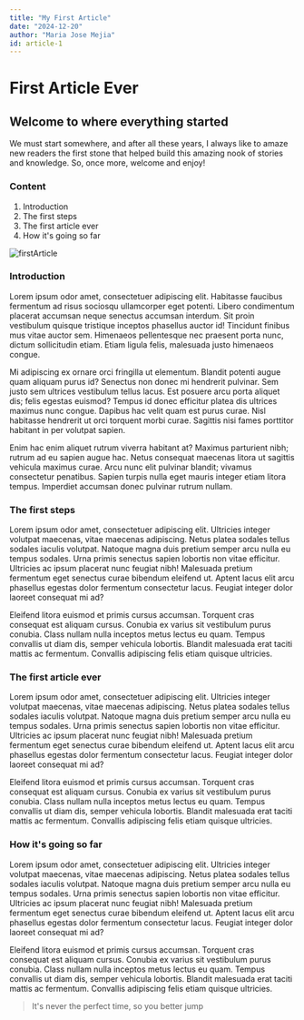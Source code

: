 ```yaml
---
title: "My First Article"
date: "2024-12-20"
author: "Maria Jose Mejia"
id: article-1
---
```


# First Article Ever
## Welcome to where everything started
 We must start somewhere, and after all these years, I always like to amaze new readers the first stone that helped build this amazing nook of stories and knowledge. So, once more, welcome and enjoy!

### Content
1. Introduction
2. The first steps
3. The first article ever
4. How it's going so far

![firstArticle](/public/firstArticle.png)

### Introduction
Lorem ipsum odor amet, consectetuer adipiscing elit. Habitasse faucibus fermentum ad risus sociosqu ullamcorper eget potenti. Libero condimentum placerat accumsan neque senectus accumsan interdum. Sit proin vestibulum quisque tristique inceptos phasellus auctor id! Tincidunt finibus mus vitae auctor sem. Himenaeos pellentesque nec praesent porta nunc, dictum sollicitudin etiam. Etiam ligula felis, malesuada justo himenaeos congue.

Mi adipiscing ex ornare orci fringilla ut elementum. Blandit potenti augue quam aliquam purus id? Senectus non donec mi hendrerit pulvinar. Sem justo sem ultrices vestibulum tellus lacus. Est posuere arcu porta aliquet dis; felis egestas euismod? Tempus id donec efficitur platea dis ultrices maximus nunc congue. Dapibus hac velit quam est purus curae. Nisl habitasse hendrerit ut orci torquent morbi curae. Sagittis nisi fames porttitor habitant in per volutpat sapien.

Enim hac enim aliquet rutrum viverra habitant at? Maximus parturient nibh; rutrum ad eu sapien augue hac. Netus consequat maecenas litora ut sagittis vehicula maximus curae. Arcu nunc elit pulvinar blandit; vivamus consectetur penatibus. Sapien turpis nulla eget mauris integer etiam litora tempus. Imperdiet accumsan donec pulvinar rutrum nullam.

### The first steps
Lorem ipsum odor amet, consectetuer adipiscing elit. Ultricies integer volutpat maecenas, vitae maecenas adipiscing. Netus platea sodales tellus sodales iaculis volutpat. Natoque magna duis pretium semper arcu nulla eu tempus sodales. Urna primis senectus sapien lobortis non vitae efficitur. Ultricies ac ipsum placerat nunc feugiat nibh! Malesuada pretium fermentum eget senectus curae bibendum eleifend ut. Aptent lacus elit arcu phasellus egestas dolor fermentum consectetur lacus. Feugiat integer dolor laoreet consequat mi ad?

Eleifend litora euismod et primis cursus accumsan. Torquent cras consequat est aliquam cursus. Conubia ex varius sit vestibulum purus conubia. Class nullam nulla inceptos metus lectus eu quam. Tempus convallis ut diam dis, semper vehicula lobortis. Blandit malesuada erat taciti mattis ac fermentum. Convallis adipiscing felis etiam quisque ultricies.

### The first article ever
Lorem ipsum odor amet, consectetuer adipiscing elit. Ultricies integer volutpat maecenas, vitae maecenas adipiscing. Netus platea sodales tellus sodales iaculis volutpat. Natoque magna duis pretium semper arcu nulla eu tempus sodales. Urna primis senectus sapien lobortis non vitae efficitur. Ultricies ac ipsum placerat nunc feugiat nibh! Malesuada pretium fermentum eget senectus curae bibendum eleifend ut. Aptent lacus elit arcu phasellus egestas dolor fermentum consectetur lacus. Feugiat integer dolor laoreet consequat mi ad?

Eleifend litora euismod et primis cursus accumsan. Torquent cras consequat est aliquam cursus. Conubia ex varius sit vestibulum purus conubia. Class nullam nulla inceptos metus lectus eu quam. Tempus convallis ut diam dis, semper vehicula lobortis. Blandit malesuada erat taciti mattis ac fermentum. Convallis adipiscing felis etiam quisque ultricies.
### How it's going so far
Lorem ipsum odor amet, consectetuer adipiscing elit. Ultricies integer volutpat maecenas, vitae maecenas adipiscing. Netus platea sodales tellus sodales iaculis volutpat. Natoque magna duis pretium semper arcu nulla eu tempus sodales. Urna primis senectus sapien lobortis non vitae efficitur. Ultricies ac ipsum placerat nunc feugiat nibh! Malesuada pretium fermentum eget senectus curae bibendum eleifend ut. Aptent lacus elit arcu phasellus egestas dolor fermentum consectetur lacus. Feugiat integer dolor laoreet consequat mi ad?

Eleifend litora euismod et primis cursus accumsan. Torquent cras consequat est aliquam cursus. Conubia ex varius sit vestibulum purus conubia. Class nullam nulla inceptos metus lectus eu quam. Tempus convallis ut diam dis, semper vehicula lobortis. Blandit malesuada erat taciti mattis ac fermentum. Convallis adipiscing felis etiam quisque ultricies.

> It's never the perfect time, so you better jump